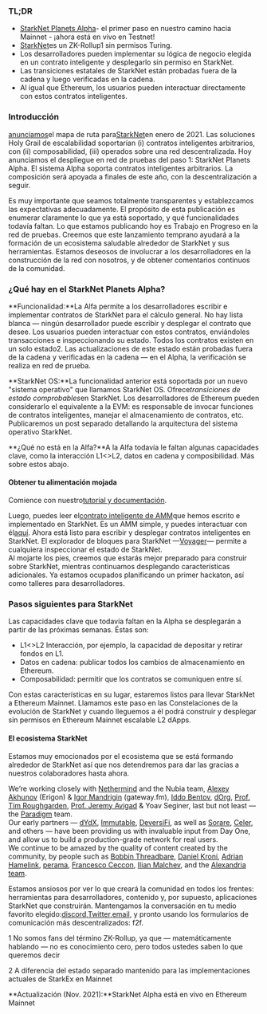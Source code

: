 ### **TL;DR**

* [StarkNet Planets Alpha](https://voyager.online/)- el primer paso en nuestro camino hacia Mainnet - ¡ahora está en vivo en Testnet!
* [StarkNet](https://starkware.co/product/starknet/)es un ZK-Rollup1 sin permisos Turing.
* Los desarrolladores pueden implementar su lógica de negocio elegida en un contrato inteligente y desplegarlo sin permiso en StarkNet.
* Las transiciones estatales de StarkNet están probadas fuera de la cadena y luego verificadas en la cadena.
* Al igual que Ethereum, los usuarios pueden interactuar directamente con estos contratos inteligentes.

### **Introducción**

[anunciamos](https://medium.com/starkware/on-the-road-to-starknet-a-permissionless-stark-powered-l2-zk-rollup-83be53640880)el mapa de ruta para[StarkNet](https://starkware.co/product/starknet/)en enero de 2021. Las soluciones Holy Grail de escalabilidad soportarían (i) contratos inteligentes arbitrarios, con (ii) composabilidad, (iii) operados sobre una red descentralizada. Hoy anunciamos el despliegue en red de pruebas del paso 1: StarkNet Planets Alpha. El sistema Alpha soporta contratos inteligentes arbitrarios. La composición será apoyada a finales de este año, con la descentralización a seguir.

Es muy importante que seamos totalmente transparentes y establezcamos las expectativas adecuadamente. El propósito de esta publicación es enumerar claramente lo que ya está soportado, y qué funcionalidades todavía faltan. Lo que estamos publicando hoy es Trabajo en Progreso en la red de pruebas. Creemos que este lanzamiento temprano ayudará a la formación de un ecosistema saludable alrededor de StarkNet y sus herramientas. Estamos deseosos de involucrar a los desarrolladores en la construcción de la red con nosotros, y de obtener comentarios continuos de la comunidad.

### **¿Qué hay en el StarkNet Planets Alpha?**

**Funcionalidad:**La Alfa permite a los desarrolladores escribir e implementar contratos de StarkNet para el cálculo general. No hay lista blanca — ningún desarrollador puede escribir y desplegar el contrato que desee. Los usuarios pueden interactuar con estos contratos, enviándoles transacciones e inspeccionando su estado. Todos los contratos existen en un solo estado2. Las actualizaciones de este estado están probadas fuera de la cadena y verificadas en la cadena — en el Alpha, la verificación se realiza en red de prueba.

**StarkNet OS:**La funcionalidad anterior está soportada por un nuevo "sistema operativo" que llamamos StarkNet OS. Ofrece*transiciones de estado comprobables*en StarkNet. Los desarrolladores de Ethereum pueden considerarlo el equivalente a la EVM: es responsable de invocar funciones de contratos inteligentes, manejar el almacenamiento de contratos, etc. Publicaremos un post separado detallando la arquitectura del sistema operativo StarkNet.

**¿Qué no está en la Alfa?**A la Alfa todavía le faltan algunas capacidades clave, como la interacción L1<>L2, datos en cadena y composibilidad. Más sobre estos abajo.

#### **Obtener tu alimentación mojada**

Comience con nuestro[tutorial y documentación](https://www.cairo-lang.org/docs/hello_starknet/).

Luego, puedes leer el[contrato inteligente de AMM](http://cairo-lang.org/docs/hello_starknet/amm.html)que hemos escrito e implementado en StarkNet. Es un AMM simple, y puedes interactuar con él[aquí](https://starkware-amm-demo.netlify.app/swap). Ahora está listo para escribir y desplegar contratos inteligentes en StarkNet. El explorador de bloques para StarkNet —[Voyager](https://voyager.online/)— permite a cualquiera inspeccionar el estado de StarkNet.\
Al mojarte los pies, creemos que estarás mejor preparado para construir sobre StarkNet, mientras continuamos desplegando características adicionales. Ya estamos ocupados planificando un primer hackaton, así como talleres para desarrolladores.

### **Pasos siguientes para StarkNet**

Las capacidades clave que todavía faltan en la Alpha se desplegarán a partir de las próximas semanas. Éstas son:

* L1<>L2 Interacción, por ejemplo, la capacidad de depositar y retirar fondos en L1.
* Datos en cadena: publicar todos los cambios de almacenamiento en Ethereum.
* Composabilidad: permitir que los contratos se comuniquen entre sí.

Con estas características en su lugar, estaremos listos para llevar StarkNet a Ethereum Mainnet. Llamamos este paso en las Constelaciones de la evolución de StarkNet y cuando lleguemos a él podrá construir y desplegar sin permisos en Ethereum Mainnet escalable L2 dApps.

#### **El ecosistema StarkNet**

Estamos muy emocionados por el ecosistema que se está formando alrededor de StarkNet así que nos detendremos para dar las gracias a nuestros colaboradores hasta ahora.

We’re working closely with [Nethermind](https://twitter.com/nethermindeth) and the Nubia team, [Alexey Akhunov](https://twitter.com/realLedgerwatch) (Erigon) & [Igor Mandrigin](https://twitter.com/mandrigin) (gateway.fm), [Iddo Bentov](https://www.cs.cornell.edu/~iddo/), [dOrg](https://twitter.com/dOrg_tech), [Prof. Tim Roughgarden](https://twitter.com/algo_class), [Prof. Jeremy Avigad](https://www.andrew.cmu.edu/user/avigad/) & Yoav Seginer, last but not least — the [Paradigm](https://twitter.com/paradigm) team.\
Our early partners — [dYdX](https://twitter.com/dydxprotocol), [Immutable](https://twitter.com/Immutable), [DeversiFi](https://twitter.com/deversifi), as well as [Sorare](https://twitter.com/SorareHQ), [Celer](https://twitter.com/CelerNetwork), and others — have been providing us with invaluable input from Day One, and allow us to build a production-grade network for real users.\
We continue to be amazed by the quality of content created by the community, by people such as [Bobbin Threadbare](https://twitter.com/bobbinth), [Daniel Kroni](https://github.com/danielkroeni/cairo-playground/blob/main/anon-bank/README.md), [Adrian Hamelink](https://twitter.com/adr1anh), [perama](https://twitter.com/eth_worm), [Francesco Ceccon](https://twitter.com/ceccon_me), [Ilian Malchev](http://twitter.com/imalchev), and the [Alexandria team](https://blockchainpartner.fr/).

Estamos ansiosos por ver lo que creará la comunidad en todos los frentes: herramientas para desarrolladores, contenido y, por supuesto, aplicaciones StarkNet que construirán. Mantengamos la conversación en tu medio favorito elegido:[discord](https://discord.gg/uJ9HZTUk2Y),[Twitter](https://twitter.com/CairoLang),[email](mailto:info@starkware.co), y pronto usando los formularios de comunicación más descentralizados: f2f.

1 No somos fans del término ZK-Rollup, ya que — matemáticamente hablando — no es conocimiento cero, pero todos ustedes saben lo que queremos decir

2 A diferencia del estado separado mantenido para las implementaciones actuales de StarkEx en Mainnet

**Actualización (Nov. 2021):**StarkNet Alpha está en vivo en Ethereum Mainnet